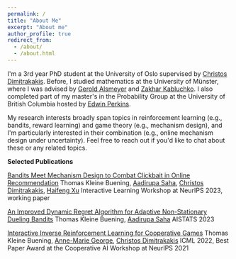 ```yaml
---
permalink: /
title: "About Me"
excerpt: "About me"
author_profile: true
redirect_from: 
  - /about/
  - /about.html
---
```



I'm a 3rd year PhD student at the University of Oslo supervised by [Christos Dimitrakakis](https://sites.google.com/site/christosdimitrakakis).
Before, I studied mathematics at the University of Münster, where I was advised by [Gerold Alsmeyer](https://www.uni-muenster.de/Stochastik/en/Arbeitsgruppen/Alsmeyer/index.shtml) and [Zakhar Kabluchko](https://scholar.google.com/citations?user=ZYBsQucAAAAJ&hl=en). 
I also completed part of my master's in the Probability Group at the University of British Columbia hosted by [Edwin Perkins](https://personal.math.ubc.ca/~perkins/perkins.html). 

My research interests broadly span topics in reinforcement learning (e.g., bandits, reward learning) and game theory (e.g., mechanism design), and I'm particularly interested in their combination (e.g., online mechanism design under uncertainty). 
Feel free to reach out if you'd like to chat about these or any related topics. 




**Selected Publications**

[Bandits Meet Mechanism Design to Combat Clickbait in Online Recommendation](https://openreview.net/pdf?id=iIhXNqNh1c) 
Thomas Kleine Buening, [Aadirupa Saha](https://aadirupa.github.io/), [Christos Dimitrakakis](https://sites.google.com/site/christosdimitrakakis), [Haifeng Xu](https://www.haifeng-xu.com/)
Interactive Learning Workshop at NeurIPS 2023, working paper 

[An Improved Dynamic Regret Algorithm for Adaptive Non-Stationary Dueling Bandits](https://arxiv.org/abs/2210.14322)
Thomas Kleine Buening, [Aadirupa Saha](https://aadirupa.github.io/)
AISTATS 2023

[Interactive Inverse Reinforcement Learning for Cooperative Games](https://proceedings.mlr.press/v162/buning22a.html)
Thomas Kleine Buening, [Anne-Marie George](https://scholar.google.de/citations?user=uOuR7XgAAAAJ&hl=en), [Christos Dimitrakakis](https://sites.google.com/site/christosdimitrakakis)
ICML 2022, Best Paper Award at the Cooperative AI Workshop at NeurIPS 2021